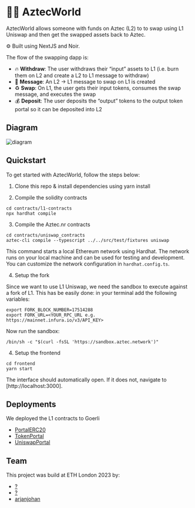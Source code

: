 # 🧛‍♂️ AztecWorld

AztecWorld allows someone with funds on Aztec (L2) to to swap using L1 Uniswap and then get the swapped assets back to Aztec.

⚙️ Built using NextJS and Noir.

The flow of the swapping dapp is:
- 🔥 **Withdraw**: The user withdraws their “input” assets to L1 (i.e. burn them on L2 and create a L2 to L1 message to withdraw)
- 📩 **Message**: An L2 → L1 message to swap on L1 is created
- ♻️ **Swap**: On L1, the user gets their input tokens, consumes the swap message, and executes the swap
- 💰 **Deposit**: The user deposits the “output” tokens to the output token portal so it can be deposited into L2

## Diagram

![diagram](https://docs.aztec.network/assets/ideal-img/uniswap_flow.38b8805.1030.png)

## Quickstart

To get started with AztecWorld, follow the steps below:

1. Clone this repo & install dependencies using yarn install

2. Compile the solidity contracts

```
cd contracts/l1-contracts
npx hardhat compile
```

3. Compile the Aztec.nr contracts

```
cd contracts/uniswap_contracts
aztec-cli compile --typescript ../../src/test/fixtures uniswap
```

This command starts a local Ethereum network using Hardhat. The network runs on your local machine and can be used for testing and development. You can customize the network configuration in `hardhat.config.ts`.

4. Setup the fork

Since we want to use L1 Uniswap, we need the sandbox to execute against a fork of L1. This has be easily done: in your terminal add the following variables:

```
export FORK_BLOCK_NUMBER=17514288
export FORK_URL=<YOUR_RPC_URL e.g. https://mainnet.infura.io/v3/API_KEY>
```

Now run the sandbox:

```
/bin/sh -c "$(curl -fsSL 'https://sandbox.aztec.network')"
```

4. Setup the frontend

```
cd frontend
yarn start
```

The interface should automatically open. If it does not, navigate to [http://localhost:3000].

## Deployments
We deployed the L1 contracts to Goerli
- [PortalERC20](https://goerli.etherscan.io/address/0xEB9B519e1c902B9921A6d1d8aE69B90Ac3058E5F)
- [TokenPortal](https://goerli.etherscan.io/address/0xB9F8f615377247B8499f0e3A905fE160e249d8b4)
- [UniswapPortal](https://goerli.etherscan.io/address/0x902d15A7b5266576387c6E27B940b7828D3D61E4)

## Team

This project was build at ETH London 2023 by:

- [?](https://x.com/)
- [?](https://x.com/)
- [arjanjohan](https://x.com/arjanjohan/)
